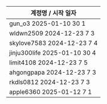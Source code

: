 | 계정명 / 시작 일자|
|--------|
| gun_o3 2025-01-10 30 1 |
| wldwn2509 2024-12-23 7 3 |
| skylove7583 2024-12-23 7 4 |
| jinju300life 2025-01-10 30 4 |
| limit4108 2024-12-23 7 5 |
| ahgongpapa 2024-12-23 7 3 |
| rkdls0812 2024-12-23 7 3 |
| apple6360 2025-01-12 7 1 |
